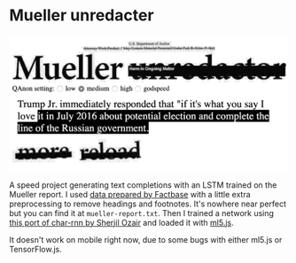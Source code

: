 # Mueller unredacter

![Mueller unredacter](screenshot.png)

A speed project generating text completions with an LSTM trained on the Mueller report. I used [data prepared by Factbase](https://docs.google.com/document/d/1d8G6MlxNX5JDoo2ZR3cH3OYiROWVOFBEZZiCF4p6CEM/edit) with a little extra preprocessing to remove headings and footnotes. It's nowhere near perfect but you can find it at `mueller-report.txt`. Then I trained a network using [this port of char-rnn by Sherjil Ozair](https://github.com/sherjilozair/char-rnn-tensorflow) and loaded it with [ml5.js](https://ml5js.org/docs/CharRNN).

It doesn't work on mobile right now, due to some bugs with either ml5.js or TensorFlow.js.